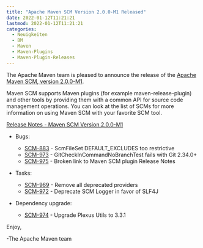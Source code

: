 ```yaml
---
title: "Apache Maven SCM Version 2.0.0-M1 Released"
date: 2022-01-12T11:21:21
lastmod: 2022-01-12T11:21:21
categories:
  - Neuigkeiten
  - BM
  - Maven
  - Maven-Plugins
  - Maven-Plugin-Releases
---
```

The Apache Maven team is pleased to announce the release of the 
[Apache Maven SCM, version 2.0.0-M1](https://maven.apache.org/scm/).

Maven SCM supports Maven plugins (for example maven-release-plugin) and other tools by providing
them with a common API for source code management operations. You can look at the list of SCMs for
more information on using Maven SCM with your favorite SCM tool.

<!-- more -->

[Release Notes - Maven SCM Version 2.0.0-M1](https://issues.apache.org/jira/secure/ReleaseNote.jspa?projectId=12317828&version=12350622)

* Bugs:
 
  * [SCM-883](https://issues.apache.org/jira/browse/SCM-883) - ScmFileSet DEFAULT_EXCLUDES too restrictive
  * [SCM-973](https://issues.apache.org/jira/browse/SCM-973) - GitCheckInCommandNoBranchTest fails with Git 2.34.0+
  * [SCM-975](https://issues.apache.org/jira/browse/SCM-975) - Broken link to Maven SCM plugin Release Notes

* Tasks:
 
  * [SCM-969](https://issues.apache.org/jira/browse/SCM-969) - Remove all deprecated providers
  * [SCM-972](https://issues.apache.org/jira/browse/SCM-972) - Deprecate SCM Logger in favor of SLF4J

* Dependency upgrade:
 
  * [SCM-974](https://issues.apache.org/jira/browse/SCM-974) - Upgrade Plexus Utils to 3.3.1



Enjoy,

-The Apache Maven team
